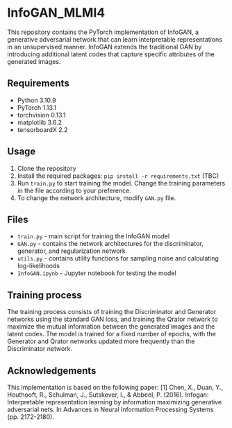 # InfoGAN_MLMI4

This repository contains the PyTorch implementation of InfoGAN, a generative adversarial network that can learn interpretable representations in an unsupervised manner. InfoGAN extends the traditional GAN by introducing additional latent codes that capture specific attributes of the generated images.

## Requirements
* Python 3.10.9
* PyTorch 1.13.1
* torchvision 0.13.1
* matplotlib 3.6.2
* tensorboardX 2.2

## Usage
1. Clone the repository
2. Install the required packages: `pip install -r requirements.txt` (TBC)
3. Run `train.py` to start training the model. Change the training parameters in the file according to your preference.
4. To change the network architecture, modify `GAN.py` file.

## Files
* `train.py` - main script for training the InfoGAN model
* `GAN.py` - contains the network architectures for the discriminator, generator, and regularization network
* `utils.py` - contains utility functions for sampling noise and calculating log-likelihoods
* `InfoGAN.ipynb` - Jupyter notebook for testing the model

## Training process
The training process consists of training the Discriminator and Generator networks using the standard GAN loss, and training the Qrator network to maximize the mutual information between the generated images and the latent codes. The model is trained for a fixed number of epochs, with the Generator and Qrator networks updated more frequently than the Discriminator network.

## Acknowledgements
This implementation is based on the following paper:
[1] Chen, X., Duan, Y., Houthooft, R., Schulman, J., Sutskever, I., & Abbeel, P. (2016). Infogan: Interpretable representation learning by information maximizing generative adversarial nets. In Advances in Neural Information Processing Systems (pp. 2172-2180).
